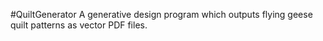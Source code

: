 #QuiltGenerator
A generative design program which outputs flying geese quilt patterns as vector PDF files.
